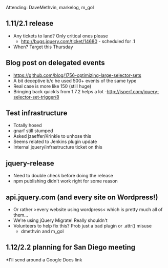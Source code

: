 Attending: DaveMethvin, markelog, m_gol

## 1.11/2.1 release
* Any tickets to land? Only critical ones please
  - http://bugs.jquery.com/ticket/14680 - scheduled for .1
* When? Target this Thursday

## Blog post on delegated events
* https://github.com/blog/1756-optimizing-large-selector-sets
* A bit deceptive b/c he used 500+ events of the same type
* Real case is more like 150 (still huge)
* Bringing back quickIs from 1.7.2 helps a lot
  -http://jsperf.com/jquery-selector-set-trigger/8

## Test infrastructure
* Totally hosed
* gnarf still stumped
* Asked jzaeffer/Krinkle to unhose this
* Seems related to Jenkins plugin update
* Internal jquery/infrastructure ticket on this

## jquery-release
* Need to double check before doing the release
* npm publishing didn't work right for some reason

## api.jquery.com (and every site on Wordpress!)
* Or rather >every website using wordpress< which is pretty much all of them…
* We're using jQuery Migrate! Really shouldn't
* Volunteers to help fix this? Prob just a bad plugin or .attr() misuse
  - dmethvin and m_gol

## 1.12/2.2 planning for San Diego meeting
*I'll send around a Google Docs link
